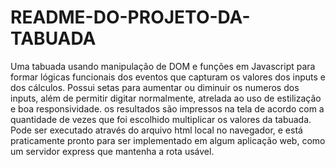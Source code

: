 # README-DO-PROJETO-DA-TABUADA

Uma tabuada usando manipulação de DOM e funções em Javascript para formar lógicas funcionais dos eventos que capturam os valores dos inputs e dos cálculos. Possui setas para aumentar ou diminuir os numeros dos inputs, além de permitir digitar normalmente, atrelada ao uso de estilização e boa responsividade. os resultados são impressos na tela de acordo com a quantidade de vezes que foi escolhido multiplicar os valores da tabuada.
Pode ser executado através do arquivo html local no navegador, e está praticamente pronto para ser implementado em algum aplicação web, como um servidor express que mantenha a rota usável.
